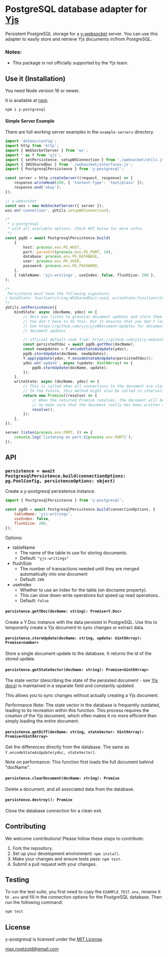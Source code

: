 # PostgreSQL database adapter for [Yjs](https://github.com/yjs/yjs)

Persistent PostgreSQL storage for a [y-websocket](https://github.com/yjs/y-websocket) server. You can use this adapter to easily store and retrieve Yjs documents in/from PostgreSQL.

### Notes:

- This package is not officially supported by the Yjs team.

## Use it (Installation)

You need Node version 16 or newer.

It is available at [npm](https://www.npmjs.com/package/y-postgresql).

```sh
npm i y-postgresql
```

#### Simple Server Example

There are full working server examples in the `example-servers` directory.

```ts
import 'dotenv/config';
import http from 'http';
import { WebSocketServer } from 'ws';
import * as Y from 'yjs';
import { setPersistence, setupWSConnection } from './websocket/utils.js';
import { IWSSharedDoc } from './websocket/interfaces.js';
import { PostgresqlPersistence } from 'y-postgresql';

const server = http.createServer((request, response) => {
	response.writeHead(200, { 'Content-Type': 'text/plain' });
	response.end('okay');
});

// y-websocket
const wss = new WebSocketServer({ server });
wss.on('connection', yUtils.setupWSConnection);

/*
 * y-postgresql
 * with all available options. Check API below for more infos.
 */
const pgdb = await PostgresqlPersistence.build(
	{
		host: process.env.PG_HOST,
		port: parseInt(process.env.PG_PORT, 10),
		database: process.env.PG_DATABASE,
		user: process.env.PG_USER,
		password: process.env.PG_PASSWORD,
	},
	{ tableName: 'yjs-writings', useIndex: false, flushSize: 200 },
);

/*
 Persistence must have the following signature:
{ bindState: function(string,WSSharedDoc):void, writeState:function(string,WSSharedDoc):Promise }
*/
yUtils.setPersistence({
	bindState: async (docName, ydoc) => {
		// Here you listen to granular document updates and store them in the database
		// You don't have to do this, but it ensures that you don't lose content when the server crashes
		// See https://github.com/yjs/yjs#Document-Updates for documentation on how to encode
		// document updates

		// official default code from: https://github.com/yjs/y-websocket/blob/37887badc1f00326855a29fc6b9197745866c3aa/bin/utils.js#L36
		const persistedYdoc = await pgdb.getYDoc(docName);
		const newUpdates = Y.encodeStateAsUpdate(ydoc);
		pgdb.storeUpdate(docName, newUpdates);
		Y.applyUpdate(ydoc, Y.encodeStateAsUpdate(persistedYdoc));
		ydoc.on('update', async (update: Uint8Array) => {
			pgdb.storeUpdate(docName, update);
		});
	},
	writeState: async (docName, ydoc) => {
		// This is called when all connections to the document are closed.
		// In the future, this method might also be called in intervals or after a certain number of updates.
		return new Promise((resolve) => {
			// When the returned Promise resolves, the document will be destroyed.
			// So make sure that the document really has been written to the database.
			resolve();
		});
	},
});

server.listen(process.env.PORT, () => {
	console.log(`listening on port:${process.env.PORT}`);
});
```

## API

### `persistence = await PostgresqlPersistence.build(connectionOptions: pg.PoolConfig, persistenceOptions: object)`

Create a y-postgresql persistence instance.

```js
import { PostgresqlPersistence } from 'y-postgresql';

const pgdb = await PostgresqlPersistence.build(connectionOptions, {
	tableName: 'yjs-writings',
	useIndex: false,
	flushSize: 200,
});
```

Options:

- tableName
  - The name of the table to use for storing documents.
  - Default: `"yjs-writings"`
- flushSize
  - The number of transactions needed until they are merged automatically into one document
  - Default: `200`
- useIndex
  - Whether to use an index for the table (on docname property).
  - This can slow down write operations but speed up read operations..
  - Default: `false`

#### `persistence.getYDoc(docName: string): Promise<Y.Doc>`

Create a Y.Doc instance with the data persistet in PostgreSQL. Use this to temporarily create a Yjs document to sync changes or extract data.

#### `persistence.storeUpdate(docName: string, update: Uint8Array): Promise<number>`

Store a single document update to the database. It returns the id of the stored update.

#### `persistence.getStateVector(docName: string): Promise<Uint8Array>`

The state vector (describing the state of the persisted document - see
[Yjs docs](https://github.com/yjs/yjs#Document-Updates)) is maintained in a separate
field and constantly updated.

This allows you to sync changes without actually creating a Yjs document.

Performance Note: The state vector in the database is frequently outdated, leading to its recreation within this function. This process requires the creation of the Yjs document, which often makes it no more efficient than simply loading the entire document.

#### `persistence.getDiff(docName: string, stateVector: Uint8Array): Promise<Uint8Array>`

Get the differences directly from the database. The same as
`Y.encodeStateAsUpdate(ydoc, stateVector)`.

Note on performance: This function first loads the full document behind "docName".

#### `persistence.clearDocument(docName: string): Promise`

Delete a document, and all associated data from the database.

#### `persistence.destroy(): Promise`

Close the database connection for a clean exit.

## Contributing

We welcome contributions! Please follow these steps to contribute:

1. Fork the repository.
2. Set up your development environment: `npm install`.
3. Make your changes and ensure tests pass: `npm test`.
4. Submit a pull request with your changes.

## Testing

To run the test suite, you first need to copy the `EXAMPLE_TEST.env`, rename it to `.env` and fill in the connection options for the PostgreSQL database. Then run the following command:

```sh
npm test
```

## License

y-postgresql is licensed under the [MIT License](./LICENSE).

<max.noetzold@gmail.com>
